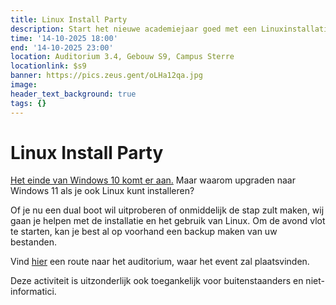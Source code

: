 ```yaml
---
title: Linux Install Party
description: Start het nieuwe academiejaar goed met een Linuxinstallatie
time: '14-10-2025 18:00'
end: '14-10-2025 23:00'
location: Auditorium 3.4, Gebouw S9, Campus Sterre
locationlink: $s9
banner: https://pics.zeus.gent/oLHa12qa.jpg
image:
header_text_background: true
tags: {}
---
```


# Linux Install Party

[Het einde van Windows 10 komt er aan.](https://endof10.org/)
Maar waarom upgraden naar Windows 11 als je ook Linux kunt installeren? 

Of je nu een dual boot wil uitproberen of onmiddelijk de stap zult maken, wij gaan je helpen met de installatie en het gebruik van Linux.
Om de avond vlot te starten, kan je best al op voorhand een backup maken van uw bestanden.

Vind [hier](https://soleway.ugent.be/routes/1316) een route naar het auditorium, waar het event zal plaatsvinden.

Deze activiteit is uitzonderlijk ook toegankelijk voor buitenstaanders en niet-informatici.
